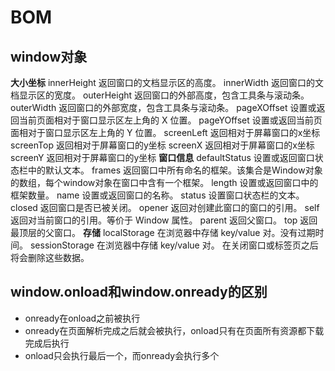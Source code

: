 # BOM
## window对象
**大小坐标**
innerHeight	    返回窗口的文档显示区的高度。
innerWidth	    返回窗口的文档显示区的宽度。
outerHeight	    返回窗口的外部高度，包含工具条与滚动条。
outerWidth	    返回窗口的外部宽度，包含工具条与滚动条。
pageXOffset	    设置或返回当前页面相对于窗口显示区左上角的 X 位置。
pageYOffset	    设置或返回当前页面相对于窗口显示区左上角的 Y 位置。
screenLeft	    返回相对于屏幕窗口的x坐标
screenTop	    返回相对于屏幕窗口的y坐标
screenX	        返回相对于屏幕窗口的x坐标
screenY     	返回相对于屏幕窗口的y坐标
**窗口信息**
defaultStatus	设置或返回窗口状态栏中的默认文本。
frames	        返回窗口中所有命名的框架。该集合是Window对象的数组，每个window对象在窗口中含有一个框架。
length	        设置或返回窗口中的框架数量。
name	        设置或返回窗口的名称。
status	        设置窗口状态栏的文本。
closed	        返回窗口是否已被关闭。
opener	        返回对创建此窗口的窗口的引用。
self	        返回对当前窗口的引用。等价于 Window 属性。
parent	        返回父窗口。
top	            返回最顶层的父窗口。
**存储**
localStorage	在浏览器中存储 key/value 对。没有过期时间。
sessionStorage	在浏览器中存储 key/value 对。 在关闭窗口或标签页之后将会删除这些数据。

## window.onload和window.onready的区别
+ onready在onload之前被执行
+ onready在页面解析完成之后就会被执行，onload只有在页面所有资源都下载完成后执行
+ onload只会执行最后一个，而onready会执行多个